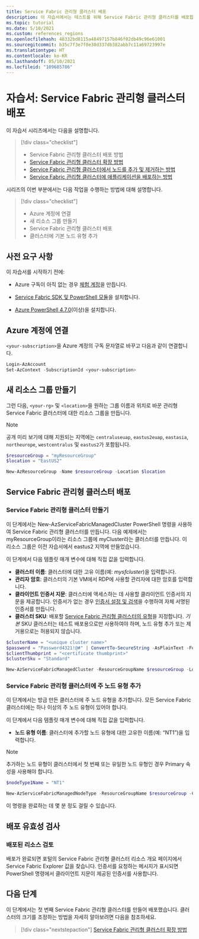 ```yaml
---
title: Service Fabric 관리형 클러스터 배포
description: 이 자습서에서는 테스트를 위해 Service Fabric 관리형 클러스터를 배포합니다.
ms.topic: tutorial
ms.date: 5/10/2021
ms.custom: references_regions
ms.openlocfilehash: 48332bd8115a48497157b846f02db49c96e61001
ms.sourcegitcommit: b35c7f3e7f0e30d337db382abb7c11a69723997e
ms.translationtype: HT
ms.contentlocale: ko-KR
ms.lasthandoff: 05/10/2021
ms.locfileid: "109685786"
---
```

# <a name="tutorial-deploy-a-service-fabric-managed-cluster"></a>자습서: Service Fabric 관리형 클러스터 배포

이 자습서 시리즈에서는 다음을 설명합니다.

> [!div class="checklist"]
> * Service Fabric 관리형 클러스터 배포 방법 
> * [Service Fabric 관리형 클러스터 확장 방법](tutorial-managed-cluster-scale.md)
> * [Service Fabric 관리형 클러스터에서 노드를 추가 및 제거하는 방법](tutorial-managed-cluster-add-remove-node-type.md)
> * [Service Fabric 관리형 클러스터에 애플리케이션을 배포하는 방법](tutorial-managed-cluster-deploy-app.md)

시리즈의 이번 부분에서는 다음 작업을 수행하는 방법에 대해 설명합니다.

> [!div class="checklist"]
> * Azure 계정에 연결
> * 새 리소스 그룹 만들기
> * Service Fabric 관리형 클러스터 배포
> * 클러스터에 기본 노드 유형 추가

## <a name="prerequisites"></a>사전 요구 사항

이 자습서를 시작하기 전에:

* Azure 구독이 아직 없는 경우 [체험 계정](https://azure.microsoft.com/free/?WT.mc_id=A261C142F)을 만듭니다.

* [Service Fabric SDK 및 PowerShell 모듈](service-fabric-get-started.md)을 설치합니다.

* [Azure PowerShell 4.7.0](/powershell/azure/release-notes-azureps#azservicefabric)(이상)을 설치합니다.

## <a name="connect-to-your-azure-account"></a>Azure 계정에 연결

`<your-subscription>`을 Azure 계정의 구독 문자열로 바꾸고 다음과 같이 연결합니다.

```powershell
Login-AzAccount
Set-AzContext -SubscriptionId <your-subscription>

```

## <a name="create-a-new-resource-group"></a>새 리소스 그룹 만들기

그런 다음, `<your-rg>` 및 `<location>`을 원하는 그룹 이름과 위치로 바꾼 관리형 Service Fabric 클러스터에 대한 리소스 그룹을 만듭니다.

> [!NOTE]
> 공개 미리 보기에 대해 지원되는 지역에는 `centraluseuap`, `eastus2euap`, `eastasia`, `northeurope`, `westcentralus` 및 `eastus2`가 포함됩니다.

```powershell
$resourceGroup = "myResourceGroup"
$location = "EastUS2"

New-AzResourceGroup -Name $resourceGroup -Location $location
```

## <a name="deploy-a-service-fabric-managed-cluster"></a>Service Fabric 관리형 클러스터 배포

### <a name="create-a-service-fabric-managed-cluster"></a>Service Fabric 관리형 클러스터 만들기

이 단계에서는 New-AzServiceFabricManagedCluster PowerShell 명령을 사용하여 Service Fabric 관리형 클러스터를 만듭니다. 다음 예제에서는 myResourceGroup이라는 리소스 그룹에 myCluster라는 클러스터를 만듭니다. 이 리소스 그룹은 이전 자습서에서 eastus2 지역에 만들었습니다.

이 단계에서 다음 템플릿 매개 변수에 대해 직접 값을 입력합니다.

* **클러스터 이름**: 클러스터에 대한 고유 이름(예: *mysfcluster*)을 입력합니다.
* **관리자 암호**: 클러스터의 기본 VM에서 RDP에 사용할 관리자에 대한 암호를 입력합니다.
* **클라이언트 인증서 지문**: 클러스터에 액세스하는 데 사용할 클라이언트 인증서의 지문을 제공합니다. 인증서가 없는 경우 [인증서 설정 및 검색](../key-vault/certificates/quick-create-portal.md)을 수행하여 자체 서명된 인증서를 만듭니다.
* **클러스터 SKU**: 배포할 [Service Fabric 관리형 클러스터의 유형](overview-managed-cluster.md#service-fabric-managed-cluster-skus)을 지정합니다. *기본* SKU 클러스터는 테스트 배포용으로만 사용하여야 하며, 노드 유형 추가 또는 제거용으로는 허용되지 않습니다.

```powershell
$clusterName = "<unique cluster name>"
$password = "Password4321!@#" | ConvertTo-SecureString -AsPlainText -Force
$clientThumbprint = "<certificate thumbprint>"
$clusterSku = "Standard"

New-AzServiceFabricManagedCluster -ResourceGroupName $resourceGroup -Location $location -ClusterName $clusterName -ClientCertThumbprint $clientThumbprint -ClientCertIsAdmin -AdminPassword $password -Sku $clusterSKU -Verbose
```

### <a name="add-a-primary-node-type-to-the-service-fabric-managed-cluster"></a>Service Fabric 관리형 클러스터에 주 노드 유형 추가

이 단계에서는 방금 만든 클러스터에 주 노드 유형을 추가합니다. 모든 Service Fabric 클러스터에는 하나 이상의 주 노드 유형이 있어야 합니다.

이 단계에서 다음 템플릿 매개 변수에 대해 직접 값을 입력합니다.

* **노드 유형 이름**: 클러스터에 추가할 노드 유형에 대한 고유한 이름(예: “NT1”)을 입력합니다.

> [!NOTE]
> 추가하는 노드 유형이 클러스터에서 첫 번째 또는 유일한 노드 유형인 경우 Primary 속성을 사용해야 합니다.

```powershell
$nodeType1Name = "NT1"

New-AzServiceFabricManagedNodeType -ResourceGroupName $resourceGroup -ClusterName $clusterName -Name $nodeType1Name -Primary -InstanceCount 5
```

이 명령을 완료하는 데 몇 분 정도 걸릴 수 있습니다.

## <a name="validate-the-deployment"></a>배포 유효성 검사

### <a name="review-deployed-resources"></a>배포된 리소스 검토

배포가 완료되면 포털의 Service Fabric 관리형 클러스터 리소스 개요 페이지에서 Service Fabric Explorer 값을 찾습니다. 인증서를 요청하는 메시지가 표시되면 PowerShell 명령에서 클라이언트 지문이 제공된 인증서를 사용합니다.

## <a name="next-steps"></a>다음 단계

이 단계에서는 첫 번째 Service Fabric 관리형 클러스터를 만들어 배포했습니다. 클러스터의 크기를 조정하는 방법을 자세히 알아보려면 다음을 참조하세요.

> [!div class="nextstepaction"]
> [Service Fabric 관리형 클러스터 확장 방법](tutorial-managed-cluster-scale.md)
